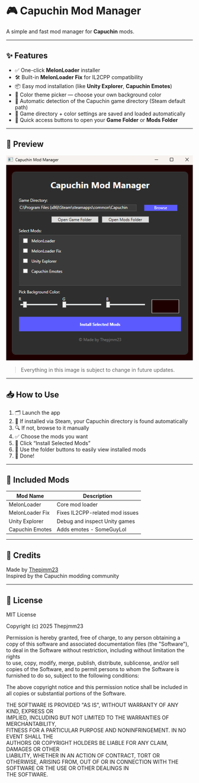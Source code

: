 # 🎮 Capuchin Mod Manager

A simple and fast mod manager for **Capuchin** mods.

---

## ✨ Features

- ✅ One-click **MelonLoader** installer  
- 🛠️ Built-in **MelonLoader Fix** for IL2CPP compatibility  
- 📦 Easy mod installation (like **Unity Explorer**, **Capuchin Emotes**)  
- 🎨 Color theme picker — choose your own background color  
- 📁 Automatic detection of the Capuchin game directory (Steam default path)  
- 💾 Game directory + color settings are saved and loaded automatically  
- 📂 Quick access buttons to open your **Game Folder** or **Mods Folder**

---

## 📸 Preview

![Capuchin Mod Manager UI](https://github.com/Thepjmm23/Capuchin-Mod-Manager/blob/main/image.png?raw=true)

> Everything in this image is subject to change in future updates.

---

## 📥 How to Use

1. 🗂️ Launch the app  
2. 📍 If installed via Steam, your Capuchin directory is found automatically  
3. 🔍 If not, browse to it manually  
4. ✅ Choose the mods you want  
5. 🚀 Click “Install Selected Mods”  
6. 📂 Use the folder buttons to easily view installed mods  
7. 🎉 Done!

---

## 🧩 Included Mods

| Mod Name          | Description                               |
|-------------------|-------------------------------------------|
| MelonLoader       | Core mod loader                           |
| MelonLoader Fix   | Fixes IL2CPP-related mod issues           |
| Unity Explorer    | Debug and inspect Unity games             |
| Capuchin Emotes   | Adds emotes    - SomeGuyLol               |

---
## 🧠 Credits

Made by [Thepjmm23](https://github.com/Thepjmm23)  
Inspired by the Capuchin modding community 

---

## 📄 License

MIT License

Copyright (c) 2025 Thepjmm23

Permission is hereby granted, free of charge, to any person obtaining a copy
of this software and associated documentation files (the "Software"), to deal
in the Software without restriction, including without limitation the rights  
to use, copy, modify, merge, publish, distribute, sublicense, and/or sell      
copies of the Software, and to permit persons to whom the Software is         
furnished to do so, subject to the following conditions:                       

The above copyright notice and this permission notice shall be included in    
all copies or substantial portions of the Software.                           

THE SOFTWARE IS PROVIDED "AS IS", WITHOUT WARRANTY OF ANY KIND, EXPRESS OR    
IMPLIED, INCLUDING BUT NOT LIMITED TO THE WARRANTIES OF MERCHANTABILITY,      
FITNESS FOR A PARTICULAR PURPOSE AND NONINFRINGEMENT. IN NO EVENT SHALL THE   
AUTHORS OR COPYRIGHT HOLDERS BE LIABLE FOR ANY CLAIM, DAMAGES OR OTHER        
LIABILITY, WHETHER IN AN ACTION OF CONTRACT, TORT OR OTHERWISE, ARISING FROM, 
OUT OF OR IN CONNECTION WITH THE SOFTWARE OR THE USE OR OTHER DEALINGS IN     
THE SOFTWARE.
